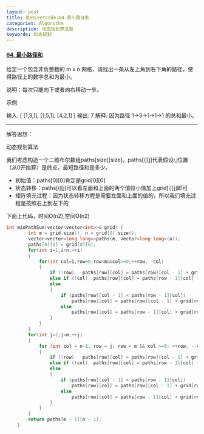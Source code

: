 ```yaml
---
layout: post
title: 每日LeetCode:64.最小路径和
categories: Algorithm
description: 动态规划算法题
keywords: 动态规划
---
```


#### [64. 最小路径和](https://leetcode-cn.com/problems/minimum-path-sum/)

给定一个包含非负整数的 m x n 网格，请找出一条从左上角到右下角的路径，使得路径上的数字总和为最小。

说明：每次只能向下或者向右移动一步。

示例:

输入:
[
  [1,3,1],
  [1,5,1],
  [4,2,1]
]
输出: 7
解释: 因为路径 1→3→1→1→1 的总和最小。

------


解答思想：

动态规划算法

我们考虑构造一个二维布尔数组paths[size]\[size]，paths[i]\[j]代表假设i,j位置（从0开始算）是终点，最短路径和是多少。

- 初始值：paths[0]\[0]肯定是grid[0]\[0]
- 状态转移：paths[i]\[j]可以看左面和上面的两个值较小值加上grid[i]\[j]即可
- 矩阵填充过程：因为状态转移方程是需要左面和上面的值的，所以我们填充过程是按照右上到左下的

下面上代码，时间O(n2),空间O(n2)

```C++
int minPathSum(vector<vector<int>>& grid) {
        int m = grid.size(), n = grid[0].size();
		vector<vector<long long>>paths(m, vector<long long>(n));
		paths[0][0] = grid[0][0];
		for(int i=1;i<n;++i)
		{
			for(int col=i,row=0;row<m&&col>=0;++row,--col)
			{
				if (!row)	paths[row][col] = paths[row][col - 1] + grid[row][col];
				else if (!col)	paths[row][col] = paths[row - 1][col] + grid[row][col];
				else
				{
					if (paths[row][col - 1] < paths[row - 1][col])
						paths[row][col] = paths[row][col - 1] + grid[row][col];
					else
						paths[row][col] = paths[row - 1][col] + grid[row][col];
				}
			}
		}
		for(int j=1;j<m;++j)
		{
			for (int col = n-1, row = j; row < m && col >=0; ++row, --col)
			{
				if (!row)	paths[row][col] = paths[row][col - 1] + grid[row][col];
				else if (!col)	paths[row][col] = paths[row - 1][col] + grid[row][col];
				else
				{
					if (paths[row][col - 1] < paths[row - 1][col])
						paths[row][col] = paths[row][col - 1] + grid[row][col];
					else
						paths[row][col] = paths[row - 1][col] + grid[row][col];
				}
			}
		}
		return paths[m - 1][n - 1];   
    }
```


